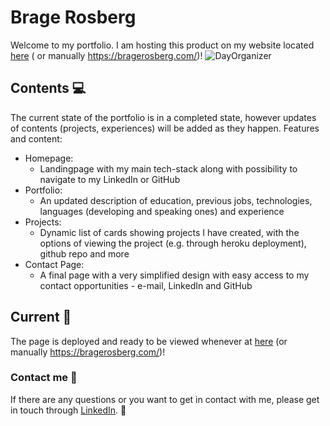 # Brage Rosberg
Welcome to my portfolio. I am hosting this product on my website located [here][website] ( or manually https://bragerosberg.com/)!
![DayOrganizer](responsiveness.png)
## Contents :computer:
The current state of the portfolio is in a completed state, however updates of contents (projects, experiences) will be added as they happen.
Features and content:
* Homepage:
  * Landingpage with my main tech-stack along with possibility to navigate to my LinkedIn or GitHub
* Portfolio:
  * An updated description of education, previous jobs, technologies, languages (developing and speaking ones) and experience
* Projects: 
  * Dynamic list of cards showing projects I have created, with the options of viewing the project (e.g. through heroku deployment), github repo and more
* Contact Page:
  * A final page with a very simplified design with easy access to my contact opportunities - e-mail, LinkedIn and GitHub

## Current :pushpin:
The page is deployed and ready to be viewed whenever at [here][website] (or manually https://bragerosberg.com/)!

### Contact me :thought_balloon:
If there are any questions or you want to get in contact with me, please get in touch through [LinkedIn]. :speech_balloon:


[website]: https://bragerosberg.com/
[LinkedIn]: www.linkedin.com/in/brage-rosberg
